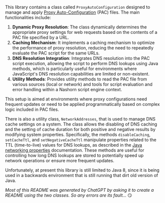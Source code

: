 This library contains a class called `ProxyAutoConfiguration` designed to manage and apply [Proxy Auto-Configuration](https://developer.mozilla.org/en-US/docs/Web/HTTP/Proxy_servers_and_tunneling/Proxy_Auto-Configuration_PAC_file) (PAC) files. The main functionalities include:

1. **Dynamic Proxy Resolution**: The class dynamically determines the appropriate proxy settings for web requests based on the contents of a PAC file specified by a URL.
2. **Caching Mechanism**: It implements a caching mechanism to optimize the performance of proxy resolution, reducing the need to repeatedly evaluate the PAC script for the same URLs.
3. **DNS Resolution Integration**: Integrates DNS resolution into the PAC script execution, allowing the script to perform DNS lookups using Java methods, which is particularly useful for environments where JavaScript's DNS resolution capabilities are limited or non-existent.
4. **Utility Methods**: Provides utility methods to read the PAC file from various sources (local or network) and tools for script evaluation and error handling within a Nashorn script engine context.

This setup is aimed at environments where proxy configurations need frequent updates or need to be applied programmatically based on complex logic included in PAC files.

There is also a utility class, `NetworkAddresses`, that is used to manage DNS cache settings on a system. The class allows the disabling of DNS caching and the setting of cache duration for both positive and negative results by modifying system properties. Specifically, the methods `disableCaching`, `setCacheTtl`, and `setNegativeCacheTtl` manipulate properties related to the TTL (time-to-live) values for DNS lookups, as described in the [Java networking properties](https://docs.oracle.com/javase/8/docs/technotes/guides/net/properties.html) documentation. These methods are useful for controlling how long DNS lookups are stored to potentially speed up network operations or ensure more frequent updates.

Unfortunately, at present this library is still limited to Java 8, since it is being used in a backwards environment that is still running that dirt old version of Java.

_Most of this README was generated by ChatGPT by asking it to create a README using the two classes. So any errors are its fault..._ 😏
